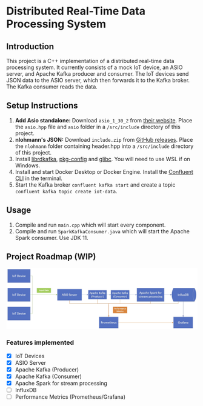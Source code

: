 # Distributed Real-Time Data Processing System

## Introduction
This project is a C++ implementation of a distributed real-time data processing system. It currently consists of a mock IoT device, an ASIO server, and Apache Kafka producer and consumer. The IoT devices send JSON data to the ASIO server, which then forwards it to the Kafka broker. The Kafka consumer reads the data.

## Setup Instructions
1. **Add Asio standalone:** Download `asio_1_30_2` from [their website](https://think-async.com/Asio/Download.html). Place the `asio.hpp` file and `asio` folder in a `/src/include` directory of this project.
2. **nlohmann's JSON:** Download `include.zip` from [GitHub releases](https://github.com/nlohmann/json). Place the `nlohmann` folder containing header.hpp into a `/src/include` directory of this project.
3. Install [librdkafka](https://github.com/confluentinc/librdkafka?tab=readme-ov-file#installation), [pkg-config](https://www.freedesktop.org/wiki/Software/pkg-config/) and [glibc](https://www.gnu.org/software/libc/). You will need to use WSL if on Windows.
4. Install and start Docker Desktop or Docker Engine. Install the [Confluent CLI](https://docs.confluent.io/confluent-cli/current/install.html) in the terminal.
5. Start the Kafka broker ``confluent kafka start`` and create a topic ``confluent kafka topic create iot-data``.

## Usage
1. Compile and run `main.cpp` which will start every component.
2. Compile and run `SparkKafkaConsumer.java` which will start the Apache Spark consumer. Use JDK 11.

## Project Roadmap (WIP)
![Alt Text](images/flowchart.jpg)

### Features implemented
- [x] IoT Devices
- [x] ASIO Server
- [x] Apache Kafka (Producer)
- [x] Apache Kafka (Consumer)
- [x] Apache Spark for stream processing
- [ ] InfluxDB
- [ ] Performance Metrics (Prometheus/Grafana)
